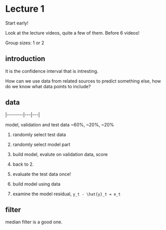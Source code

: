 # Lecture 1 

Start early! 

Look at the lecture videos, quite a few of them. Before 6 videos!

Group sizes: 1 or 2


## introduction

It is the confidence interval that is intresting.

How can we use data from related sources to predict something else, how do we know what data points to include?

## data

|--------|---|---|

model, validation and test data
~60%, ~20%, ~20%

1. randomly select test data
2. randomly select model part
3. build model, evalute on validation data, score 
4. back to 2.
5. evaluate the test data once!


1. build model using data 
2. examine the model residual, `y_t - \hat{y}_t = e_t`

## filter 

median filter is a good one.


